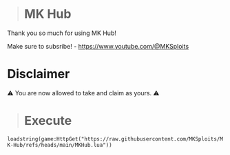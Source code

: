 > # MK Hub

Thank you so much for using MK Hub!

Make sure to subsribe! - https://www.youtube.com/@MKSploits

# Disclaimer
⚠️ You are now allowed to take and claim as yours. ⚠️

> # Execute
` loadstring(game:HttpGet("https://raw.githubusercontent.com/MKSploits/MK-Hub/refs/heads/main/MKHub.lua")) `
